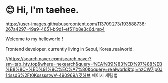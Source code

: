 # 😊 Hi, I'm taehee.




https://user-images.githubusercontent.com/113709273/193588736-267a4297-49a9-4651-b9d1-ef511b8e3c6d.mp4





Welcome to my helloworld !



Frontend developer. currently living in Seoul, Korea.realworld.


//https://search.naver.com/search.naver?sm=tab_hty.top&where=nexearch&query=%EA%B9%83%ED%97%88%EB%B8%8C+%ED%91%9C%EC%A7%80&oquery=realworld&tqi=hzCW7lp0J14ssdS%2Ft0KssssstwV-490969//깃허브 페이지 세팅법
